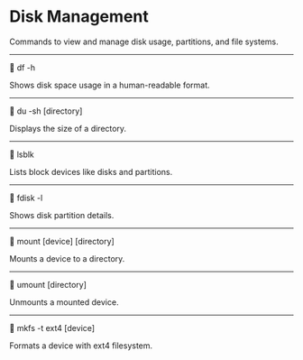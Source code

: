 # Disk Management

Commands to view and manage disk usage, partitions, and file systems.

---

🔹 df -h

Shows disk space usage in a human-readable format.

---

🔹 du -sh [directory]

Displays the size of a directory.

---

🔹 lsblk

Lists block devices like disks and partitions.

---

🔹 fdisk -l

Shows disk partition details.

---

🔹 mount [device] [directory]

Mounts a device to a directory.

---

🔹 umount [directory]

Unmounts a mounted device.

---

🔹 mkfs -t ext4 [device]

Formats a device with ext4 filesystem.
